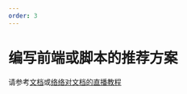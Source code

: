 ```yaml
---
order: 3
---
```


# 编写前端或脚本的推荐方案

请参考[文档](https://sillytavern-stage-girls-dog.readthedocs.io/工具经验/酒馆助手编写环境配置)或[络络对文档的直播教程](https://discord.com/channels/1134557553011998840/1372487825471176805)
